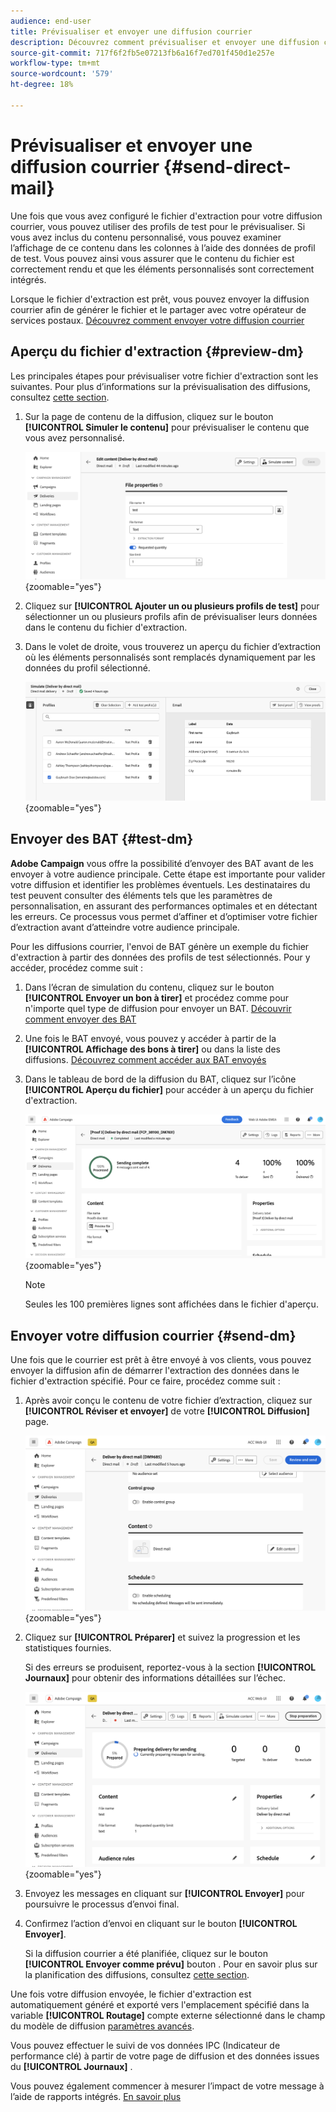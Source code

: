 ```yaml
---
audience: end-user
title: Prévisualiser et envoyer une diffusion courrier
description: Découvrez comment prévisualiser et envoyer une diffusion courrier avec Adobe Campaign Web
source-git-commit: 717f6f2fb5e07213fb6a16f7ed701f450d1e257e
workflow-type: tm+mt
source-wordcount: '579'
ht-degree: 18%

---
```



# Prévisualiser et envoyer une diffusion courrier {#send-direct-mail}

Une fois que vous avez configuré le fichier d&#39;extraction pour votre diffusion courrier, vous pouvez utiliser des profils de test pour le prévisualiser. Si vous avez inclus du contenu personnalisé, vous pouvez examiner l’affichage de ce contenu dans les colonnes à l’aide des données de profil de test. Vous pouvez ainsi vous assurer que le contenu du fichier est correctement rendu et que les éléments personnalisés sont correctement intégrés.

Lorsque le fichier d&#39;extraction est prêt, vous pouvez envoyer la diffusion courrier afin de générer le fichier et le partager avec votre opérateur de services postaux. [Découvrez comment envoyer votre diffusion courrier](#dm-send)

## Aperçu du fichier d&#39;extraction {#preview-dm}

Les principales étapes pour prévisualiser votre fichier d&#39;extraction sont les suivantes. Pour plus d’informations sur la prévisualisation des diffusions, consultez [cette section](../preview-test/preview-content.md).

1. Sur la page de contenu de la diffusion, cliquez sur le bouton **[!UICONTROL Simuler le contenu]** pour prévisualiser le contenu que vous avez personnalisé.

   ![](assets/dm-simulate.png){zoomable=&quot;yes&quot;}

1. Cliquez sur **[!UICONTROL Ajouter un ou plusieurs profils de test]** pour sélectionner un ou plusieurs profils afin de prévisualiser leurs données dans le contenu du fichier d&#39;extraction.

1. Dans le volet de droite, vous trouverez un aperçu du fichier d’extraction où les éléments personnalisés sont remplacés dynamiquement par les données du profil sélectionné.

   ![](assets/dm-preview-right.png){zoomable=&quot;yes&quot;}

## Envoyer des BAT {#test-dm}

**Adobe Campaign** vous offre la possibilité d’envoyer des BAT avant de les envoyer à votre audience principale. Cette étape est importante pour valider votre diffusion et identifier les problèmes éventuels. Les destinataires du test peuvent consulter des éléments tels que les paramètres de personnalisation, en assurant des performances optimales et en détectant les erreurs. Ce processus vous permet d’affiner et d’optimiser votre fichier d’extraction avant d’atteindre votre audience principale.

Pour les diffusions courrier, l&#39;envoi de BAT génère un exemple du fichier d&#39;extraction à partir des données des profils de test sélectionnés. Pour y accéder, procédez comme suit :

1. Dans l’écran de simulation du contenu, cliquez sur le bouton **[!UICONTROL Envoyer un bon à tirer]** et procédez comme pour n&#39;importe quel type de diffusion pour envoyer un BAT. [Découvrir comment envoyer des BAT](../preview-test/test-deliveries.md)

1. Une fois le BAT envoyé, vous pouvez y accéder à partir de la **[!UICONTROL Affichage des bons à tirer]** ou dans la liste des diffusions. [Découvrez comment accéder aux BAT envoyés](../preview-test/test-deliveries.md#access-test-deliveries)

1. Dans le tableau de bord de la diffusion du BAT, cliquez sur l’icône **[!UICONTROL Aperçu du fichier]** pour accéder à un aperçu du fichier d&#39;extraction.

   ![](assets/dm-proof.png){zoomable=&quot;yes&quot;}

   >[!NOTE]
   >
   >Seules les 100 premières lignes sont affichées dans le fichier d&#39;aperçu.

## Envoyer votre diffusion courrier {#send-dm}

Une fois que le courrier est prêt à être envoyé à vos clients, vous pouvez envoyer la diffusion afin de démarrer l&#39;extraction des données dans le fichier d&#39;extraction spécifié. Pour ce faire, procédez comme suit :

1. Après avoir conçu le contenu de votre fichier d’extraction, cliquez sur **[!UICONTROL Réviser et envoyer]** de votre **[!UICONTROL Diffusion]** page.

   ![](assets/dm-review-send.png){zoomable=&quot;yes&quot;}

1. Cliquez sur **[!UICONTROL Préparer]** et suivez la progression et les statistiques fournies.

   Si des erreurs se produisent, reportez-vous à la section **[!UICONTROL Journaux]** pour obtenir des informations détaillées sur l’échec.

   ![](assets/dm-prepare.png){zoomable=&quot;yes&quot;}

1. Envoyez les messages en cliquant sur **[!UICONTROL Envoyer]** pour poursuivre le processus d’envoi final.

1. Confirmez l’action d’envoi en cliquant sur le bouton **[!UICONTROL Envoyer]**.

   Si la diffusion courrier a été planifiée, cliquez sur le bouton **[!UICONTROL Envoyer comme prévu]** bouton . Pour en savoir plus sur la planification des diffusions, consultez [cette section](../msg/gs-messages.md#schedule-the-delivery-sending).

Une fois votre diffusion envoyée, le fichier d&#39;extraction est automatiquement généré et exporté vers l&#39;emplacement spécifié dans la variable **[!UICONTROL Routage]** compte externe sélectionné dans le champ du modèle de diffusion [paramètres avancés](../advanced-settings/delivery-settings.md).

Vous pouvez effectuer le suivi de vos données IPC (Indicateur de performance clé) à partir de votre page de diffusion et des données issues du **[!UICONTROL Journaux]** .

Vous pouvez également commencer à mesurer l’impact de votre message à l’aide de rapports intégrés. [En savoir plus](../reporting/direct-mail.md)